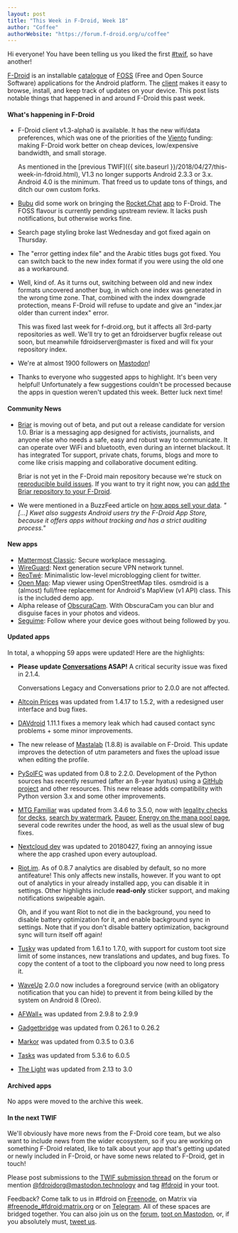 ```yaml
---
layout: post
title: "This Week in F-Droid, Week 18"
author: "Coffee"
authorWebsite: "https://forum.f-droid.org/u/coffee"
---
```


Hi everyone! You have been telling us you liked the first [#twif](https://mastodon.technology/tags/twif), so have another! 

[F-Droid](https://f-droid.org/) is an installable [catalogue](https://f-droid.org/packages/) of [FOSS](https://en.wikipedia.org/wiki/Free_and_open-source_software) (Free and Open Source Software) applications for the Android platform. The [client](https://f-droid.org/packages/org.fdroid.fdroid/) makes it easy to browse, install, and keep track of updates on your device. This post lists notable things that happened in and around F-Droid this past week.

#### What's happening in F-Droid

* F-Droid client v1.3-alpha0 is available. It has the new wifi/data preferences, which was one of the priorities of the [Viento](https://guardianproject.info/wind/) funding: making F-Droid work better on cheap devices, low/expensive bandwidth, and small storage.

  As mentioned in the [previous TWIF]({{ site.baseurl }}/2018/04/27/this-week-in-fdroid.html), V1.3 no longer supports Android 2.3.3 or 3.x. Android 4.0 is the minimum. That freed us to update tons of things, and ditch our own custom forks.

* [Bubu](https://forum.f-droid.org/u/Bubu) did some work on bringing the [Rocket.Chat](https://rocket.chat) [app](https://github.com/RocketChat/Rocket.Chat.Android) to F-Droid. The FOSS flavour is currently pending upstream review. It lacks push notifications, but otherwise works fine.

* Search page styling broke last Wednesday and got fixed again on Thursday.

* The "error getting index file" and the Arabic titles bugs got fixed. You can switch back to the new index format if you were using the old one as a workaround.

* Well, kind of. As it turns out, switching between old and new index formats uncovered another bug, in which one index was generated in the wrong time zone. That, combined with the index downgrade protection, means F-Droid will refuse to update and give an "index.jar older than current index" error.

  This was fixed last week for f-droid.org, but it affects all 3rd-party repositories as well. We'll try to get an fdroidserver bugfix release out soon, but meanwhile fdroidserver@master is fixed and will fix your repository index.

* We're at almost 1900 followers on [Mastodon](https://mastodon.technology/@fdroidorg)!

* Thanks to everyone who suggested apps to highlight. It's been very helpful! Unfortunately a few suggestions couldn't be processed because the apps in question weren't updated this week. Better luck next time!

#### Community News
* [Briar](https://briarproject.org/) is moving out of beta, and put out a release candidate for version 1.0. Briar is a messaging app designed for activists, journalists, and anyone else who needs a safe, easy and robust way to communicate. It can operate over WiFi and bluetooth, even during an internet blackout. It has integrated Tor support, private chats, forums, blogs and more to come like crisis mapping and collaborative document editing.

  Briar is not yet in the F-Droid main repository because we're stuck on [reproducible build issues](https://code.briarproject.org/akwizgran/briar/issues/164). If you want to try it right now, you can [add the Briar repository to your F-Droid](https://briarproject.org/fdroid.html).

* We were mentioned in a BuzzFeed article on [how apps sell your data](https://www.buzzfeed.com/nicolenguyen/how-apps-take-your-data-and-sell-it-without-you-even). _"[...] Kwet also suggests Android users try the F-Droid App Store, because it offers apps without tracking and has a strict auditing process."_

#### New apps

* [Mattermost Classic](https://f-droid.org/packages/com.mattermost.mattermost/): Secure workplace messaging.
* [WireGuard](https://f-droid.org/packages/com.wireguard.android/): Next generation secure VPN network tunnel.
* [ReoTwé](https://f-droid.org/packages/de.digisocken.reotwe/): Minimalistic low-level microblogging client for twitter.
* [Open Map](https://f-droid.org/packages/org.osmdroid/): Map viewer using OpenStreetMap tiles. osmdroid is a (almost) full/free replacement for Android's MapView (v1 API) class. This is the included demo app.
* Alpha release of [ObscuraCam](https://f-droid.org/packages/org.witness.sscphase1/). With ObscuraCam you can blur and disguise faces in your photos and videos.
* [Seguime](https://f-droid.org/packages/pc.javier.seguime/): Follow where your device goes without being followed by you.

#### Updated apps

In total, a whopping 59 apps were updated! Here are the highlights:

* **Please update [Conversations](https://f-droid.org/packages/eu.siacs.conversations/) ASAP!** A critical security issue was fixed in 2.1.4.

  Conversations Legacy and Conversations prior to 2.0.0 are not affected.

* [Altcoin Prices](https://f-droid.org/packages/eu.uwot.fabio.altcoinprices/) was updated from 1.4.17 to 1.5.2, with a redesigned user interface and bug fixes.

* [DAVdroid](https://f-droid.org/packages/at.bitfire.davdroid/) 1.11.1 fixes a memory leak which had caused contact sync problems + some minor improvements.

* The new release of [Mastalab](https://f-droid.org/packages/fr.gouv.etalab.mastodon/) (1.8.8) is available on F-Droid. This update improves the detection of utm parameters and fixes the upload issue when editing the profile.

* [PySolFC](https://f-droid.org/packages/org.lufebe16.pysolfc/) was updated from 0.8 to 2.2.0. Development of the Python sources has recently resumed (after an 8-year hyatus) using a [GitHub project](https://github.com/shlomif/PySolFC) and other resources. This new release adds compatibility with Python version 3.x and some other improvements.

* [MTG Familiar](https://f-droid.org/packages/com.gelakinetic.mtgfam/) was updated from 3.4.6 to 3.5.0, now with [legality checks for decks](https://github.com/AEFeinstein/mtg-familiar/issues/206), [search by watermark](https://github.com/AEFeinstein/mtg-familiar/issues/306), [Pauper](https://github.com/AEFeinstein/mtg-familiar/issues/366), [Energy on the mana pool page](https://github.com/AEFeinstein/mtg-familiar/issues/367), several code rewrites under the hood, as well as the usual slew of bug fixes.

* [Nextcloud dev](https://f-droid.org/packages/com.nextcloud.android.beta/) was updated to 20180427, fixing an annoying issue where the app crashed upon every autoupload.

* [Riot.im](https://f-droid.org/packages/im.vector.alpha/). As of 0.8.7 analytics are disabled by default, so no more antifeature! This only affects new installs, however. If you want to opt out of analytics in your already installed app, you can disable it in settings. Other highlights include **read-only** sticker support, and making notifications swipeable again.

  Oh, and if you want Riot to not die in the background, you need to disable battery optimization for it, and enable background sync in settings. Note that if you don't disable battery optimization, background sync will turn itself off again!

* [Tusky](https://f-droid.org/packages/com.keylesspalace.tusky/) was updated from 1.6.1 to 1.7.0, with support for custom toot size limit of some instances, new translations and updates, and bug fixes. To copy the content of a toot to the clipboard you now need to long press it.

* [WaveUp](https://f-droid.org/packages/com.jarsilio.android.waveup/) 2.0.0 now includes a foreground service (with an obligatory notification that you can hide) to prevent it from being killed by the system on Android 8 (Oreo).

* [AFWall+](https://f-droid.org/packages/dev.ukanth.ufirewall/) was updated from 2.9.8 to 2.9.9
* [Gadgetbridge](https://f-droid.org/packages/nodomain.freeyourgadget.gadgetbridge/) was updated from 0.26.1 to 0.26.2
* [Markor](https://f-droid.org/packages/net.gsantner.markor/) was updated from 0.3.5 to 0.3.6
* [Tasks](https://f-droid.org/packages/org.tasks/) was updated from 5.3.6 to 6.0.5
* [The Light](https://f-droid.org/packages/org.hlwd.bible/) was updated from 2.13 to 3.0

#### Archived apps

No apps were moved to the archive this week.

#### In the next TWIF

We'll obviously have more news from the F-Droid core team, but we also want to include news from the wider ecosystem, so if you are working on something F-Droid related, like to talk about your app that's getting updated or newly included in F-Droid, or have some news related to F-Droid, get in touch!

Please post submissions to the [TWIF submission thread](https://forum.f-droid.org/t/twif-submission-thread) on the forum or mention [@fdroidorg@mastodon.technology](https://mastodon.technology/@fdroidorg) and tag [#fdroid](https://mastodon.technology/tags/fdroid) in your toot.

Feedback? Come talk to us in #fdroid on [Freenode](https://freenode.net/), on Matrix via [#freenode_#fdroid:matrix.org](https://matrix.to/#/#freenode_#fdroid:matrix.org) or on [Telegram](https://t.me/joinchat/AlRQekvjWDTuQrCgMYSNVA). All of these spaces are bridged together. You can also join us on the [forum](https://forum.f-droid.org/), [toot on Mastodon](https://mastodon.technology/@fdroidorg), or, if you absolutely must, [tweet us](https://twitter.com/fdroidorg).

